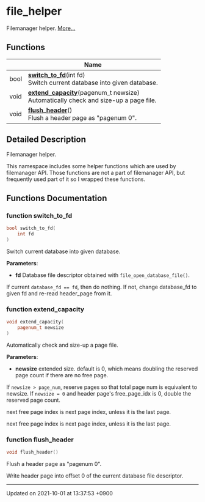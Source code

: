

# file_helper

Filemanager helper.  [More...](#detailed-description)

## Functions

|                | Name           |
| -------------- | -------------- |
| bool | **[switch_to_fd](/Namespaces/file_helper#function-switch_to_fd)**(int fd)<br>Switch current database into given database.  |
| void | **[extend_capacity](/Namespaces/file_helper#function-extend_capacity)**(pagenum_t newsize)<br>Automatically check and size-up a page file.  |
| void | **[flush_header](/Namespaces/file_helper#function-flush_header)**()<br>Flush a header page as "pagenum 0".  |

## Detailed Description

Filemanager helper. 

This namespace includes some helper functions which are used by filemanager API. Those functions are not a part of filemanager API, but frequently used part of it so I wrapped these functions. 


## Functions Documentation

### function switch_to_fd

```cpp
bool switch_to_fd(
    int fd
)
```

Switch current database into given database. 

**Parameters**: 

  * **fd** Database file descriptor obtained with <code>file&#95;open&#95;database&#95;file()</code>. 


If current <code>database&#95;fd == fd</code>, then do nothing. If not, change database_fd to given fd and re-read header_page from it.


### function extend_capacity

```cpp
void extend_capacity(
    pagenum_t newsize
)
```

Automatically check and size-up a page file. 

**Parameters**: 

  * **newsize** extended size. default is 0, which means doubling the reserved page count if there are no free page. 


If <code>newsize &gt; page&#95;num</code>, reserve pages so that total page num is equivalent to newsize. If <code>newsize = 0</code> and header page's free_page_idx is 0, double the reserved page count.


next free page index is next page index, unless it is the last page.

next free page index is next page index, unless it is the last page.


### function flush_header

```cpp
void flush_header()
```

Flush a header page as "pagenum 0". 

Write header page into offset 0 of the current database file descriptor. 






-------------------------------

Updated on 2021-10-01 at 13:37:53 +0900